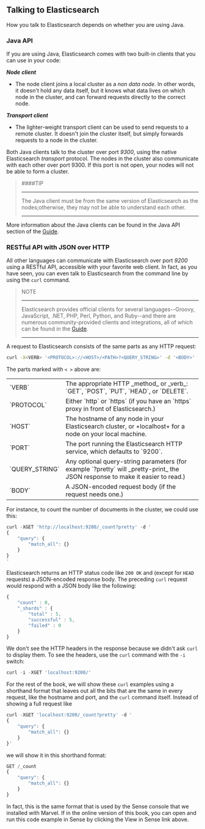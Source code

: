 ## Talking to Elasticsearch

How you talk to Elasticsearch depends on<!--((("Elasticsearch", "talking to")))--> whether you are using Java.

### Java API

If you are using <!--((("Java", "clients for Elasticsearch")))-->Java, Elasticsearch comes with two built-in clients that you can use in your code:

___Node client___

* The node client <!--((("node client")))-->joins a local cluster as a _non data node_. In other words, it doesn't hold any data itself, but it knows what data lives on which node in the cluster, and can forward requests directly to the correct node.

___Transport client___

* The lighter-weight <!--((("transport client")))-->transport client can be used to send requests to a remote cluster. It doesn't join the cluster itself, but simply forwards requests to a node in the cluster.

Both Java clients talk to the cluster over port _9300_, using<!--((("port 9300 for Java clients")))--> the native
Elasticsearch _transport_ protocol.  The nodes in the cluster also communicate with each other over port 9300. If this port is not open, your nodes will not be able to form a cluster.



> ####TIP
> ***
> The Java client must be from the same version of Elasticsearch as the nodes;otherwise, they may not be able to understand each other.
> ***

More information about the Java clients can be found in the Java API section
of the [Guide](http://www.elasticsearch.org/guide/).

### RESTful API with JSON over HTTP

All other languages can communicate with Elasticsearch<!--((("port 9200 for non-Java clients")))--> over port _9200_ using a <!--((("RESTful API, communicating with Elasticseach")))-->RESTful API, accessible with your favorite web client. In fact, as you have seen, you can even talk to Elasticsearch from the command line by using the `curl` command.<!--((("curl command", "talking to Elasticsearch with")))-->

> NOTE
> ***
> Elasticsearch provides official clients<!--((("clients", "other than Java")))--> for several languages--Groovy,
JavaScript, .NET, PHP, Perl, Python, and Ruby--and there are numerous community-provided clients and integrations, all of which can be found in the [Guide](http://www.elasticsearch.org/guide/).
> ***

A request to Elasticsearch consists of the same parts as any HTTP request:<!--((("HTTP requests")))((("requests to Elasticsearch")))-->


``` sh
curl -X<VERB> '<PROTOCOL>://<HOST>/<PATH>?<QUERY_STRING>' -d '<BODY>'
```

The parts marked with `< >` above are:

<table>
    <tr>
        <td>`VERB`</td>
        <td>The appropriate HTTP _method_ or _verb_: `GET`, `POST`, `PUT`, `HEAD`, or `DELETE`.
        </td>
    </tr>
    <tr>
        <td>`PROTOCOL`</td>
        <td> Either `http` or `https` (if you have an `https` proxy in front of Elasticsearch.)
        </td>
    </tr>
    <tr>
        <td>`HOST`</td>
        <td> The hostname of any node in your Elasticsearch cluster, or +localhost+ for a node on your local machine.
        </td>
    </tr>
    <tr>
        <td>`PORT`</td>
        <td> The port running the Elasticsearch HTTP service, which defaults to `9200`.
        </td>
    </tr>
    <tr>
        <td>`QUERY_STRING`</td>
        <td>  Any optional query-string parameters (for example `?pretty` will _pretty-print_  the JSON response to make it easier to read.)
        </td>
    </tr>
    <tr>
        <td>`BODY`</td>
        <td> A JSON-encoded request body (if the request needs one.)
        </td>
    </tr>
</table>


For instance, to count the number of documents in the cluster, we could use this:

``` js
curl -XGET 'http://localhost:9200/_count?pretty' -d '
{
    "query": {
        "match_all": {}
    }
}
'
```


Elasticsearch returns an HTTP status code like `200 OK` and (except for `HEAD`
requests) a JSON-encoded response body. The preceding `curl` request would respond
with a JSON body like the following:

``` js
{
    "count" : 0,
    "_shards" : {
        "total" : 5,
        "successful" : 5,
        "failed" : 0
    }
}
```

We don't see the HTTP headers in the response because we didn't ask `curl` to
display them. To see the headers, use the `curl` command with the `-i`
switch:

``` js
curl -i -XGET 'localhost:9200/'
```

For the rest of the book, we will show these `curl` examples using a shorthand
format that leaves out all the bits that are the same in every request,
like the hostname and port, and the `curl` command itself. Instead of showing
a full request like

``` js
curl -XGET 'localhost:9200/_count?pretty' -d '
{
    "query": {
        "match_all": {}
    }
}'
```

we will show it in this shorthand format:

``` js
GET /_count
{
    "query": {
        "match_all": {}
    }
}
```

<!--// SENSE: 010_Intro/15_Count.json-->

In fact, this is the same format that is used by the <!--((("Marvel", "Sense console")))((("Sense console (Marvel plugin)", "curl requests in")))-->Sense console that we
installed with Marvel. If in the online version of this book, you can open and run this code example in
Sense by clicking the View in Sense link above.


<!--
=== Talking to Elasticsearch

How you talk to Elasticsearch depends on((("Elasticsearch", "talking to"))) whether you are using Java.

==== Java API

If you are using ((("Java", "clients for Elasticsearch")))Java, Elasticsearch comes with two built-in clients
that you can use in your code:

Node client::
    The node client ((("node client")))joins a local cluster as a _non data node_. In other
    words, it doesn't hold any data itself, but it knows what data lives
    on which node in the cluster, and can forward requests directly
    to the correct node.

Transport client::
    The lighter-weight ((("transport client")))transport client can be used to send requests to
    a remote cluster. It doesn't join the cluster itself, but simply
    forwards requests to a node in the cluster.

Both Java clients talk to the cluster over port _9300_, using((("port 9300 for Java clients"))) the native
Elasticsearch _transport_ protocol.  The nodes in the cluster also communicate
with each other over port 9300. If this port is not open, your nodes will
not be able to form a cluster.

[TIP]
====
The Java client must be from the same version of Elasticsearch as the nodes;
otherwise, they may not be able to understand each other.
====

More information about the Java clients can be found in the Java API section
of the http://www.elasticsearch.org/guide/[Guide].

==== RESTful API with JSON over HTTP

All other languages can communicate with Elasticsearch((("port 9200 for non-Java clients"))) over port _9200_ using
a ((("RESTful API, communicating with Elasticseach")))RESTful API, accessible with your favorite web client. In fact, as you have
seen, you can even talk to Elasticsearch from the command line by using the
`curl` command.((("curl command", "talking to Elasticsearch with")))

NOTE: Elasticsearch provides official clients((("clients", "other than Java"))) for several languages--Groovy,
JavaScript, .NET, PHP, Perl, Python, and Ruby--and there are numerous
community-provided clients and integrations, all of which can be found in the
http://www.elasticsearch.org/guide/[Guide].

A request to Elasticsearch consists of the same parts as any HTTP request:((("HTTP requests")))((("requests to Elasticsearch")))

[source,js]
--------------------------------------------------
curl -X<VERB> '<PROTOCOL>://<HOST>/<PATH>?<QUERY_STRING>' -d '<BODY>'
--------------------------------------------------

The parts marked with `< >` above are:

[horizontal]
`VERB`::            The appropriate HTTP _method_ or _verb_: `GET`, `POST`, `PUT`, `HEAD`, or `DELETE`.
`PROTOCOL`::        Either `http` or `https` (if you have an `https` proxy in front of Elasticsearch.)
`HOST`::            The hostname of any node in your Elasticsearch cluster, or +localhost+ for a node on your local machine.
`PORT`::            The port running the Elasticsearch HTTP service, which defaults to `9200`.
`QUERY_STRING`::    Any optional query-string parameters (for example `?pretty` will _pretty-print_  the JSON response to make it easier to read.)
`BODY`::            A JSON-encoded request body (if the request needs one.)


For instance, to count the number of documents in the cluster, we could use this:

[source,js]
--------------------------------------------------
curl -XGET 'http://localhost:9200/_count?pretty' -d '
{
    "query": {
        "match_all": {}
    }
}
'
--------------------------------------------------

Elasticsearch returns an HTTP status code like `200 OK` and (except for `HEAD`
requests) a JSON-encoded response body. The preceding `curl` request would respond
with a JSON body like the following:

[source,js]
--------------------------------------------------
{
    "count" : 0,
    "_shards" : {
        "total" : 5,
        "successful" : 5,
        "failed" : 0
    }
}
--------------------------------------------------

We don't see the HTTP headers in the response because we didn't ask `curl` to
display them. To see the headers, use the `curl` command with the `-i`
switch:

[source,js]
--------------------------------------------------
curl -i -XGET 'localhost:9200/'
--------------------------------------------------

For the rest of the book, we will show these `curl` examples using a shorthand
format that leaves out all the bits that are the same in every request,
like the hostname and port, and the `curl` command itself. Instead of showing
a full request like

[source,js]
--------------------------------------------------
curl -XGET 'localhost:9200/_count?pretty' -d '
{
    "query": {
        "match_all": {}
    }
}'
--------------------------------------------------

we will show it in this shorthand format:

[source,js]
--------------------------------------------------
GET /_count
{
    "query": {
        "match_all": {}
    }
}
--------------------------------------------------
// SENSE: 010_Intro/15_Count.json

In fact, this is the same format that is used by the ((("Marvel", "Sense console")))((("Sense console (Marvel plugin)", "curl requests in")))Sense console that we
installed with <<marvel,Marvel>>. If in the online version of this book, you can open and run this code example in
Sense by clicking the View in Sense link above.

-->
